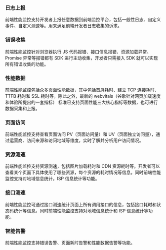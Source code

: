 ### 日志上报
前端性能监控支持开发者上报任意数据到前端监控平台，包括一般性日志、自定义事件、自定义测速等。用来满足前端开发者日志收集的诉求。

### 错误收集
前端性能监控针对浏览器执行 JS 代码报错、接口信息报错、资源加载异常、Promise 异常等报错都有 SDK 进行主动收集，开发者只需接入 SDK 就可以实现所有错误收集的功能。

### 性能数据
前端性能监控包括众多页面性能数据，其中包括首屏耗时、建立 TCP 连接耗时、TTFB 耗时和 SSL 耗时等。除此之外，最新的 webvitals（谷歌针对网页加载速度和体验所提出的一套指标） 标准已支持页面性能三大核心指标等数据，也可进行数据采集和上报。

### 页面访问
前端性能监控支持查看页面访问 PV（页面访问量）和 UV（页面独立访问量），通过运营商、访问来源和访问地域等维度，实时了解并分析用户访问情况。

### 资源测速
前端性能监控支持资源测速，包括图片加载耗时和 CDN 资源耗时等。开发者可以查看某个页面下具体使用了哪些资源，每个资源的耗时情况等信息。同时前端性能监控支持对地域信息统计，ISP 信息统计等功能。

### 接口测速
前端性能监控可通过接口测速统计页面上所有调用接口的信息，包括接口耗时和状态码统计等信息。同时前端性能监控支持对地域信息统计和 ISP 信息统计等功能。

### 智能告警
前端性能监控支持错误告警、页面耗时告警和性能数据告警等功能。
